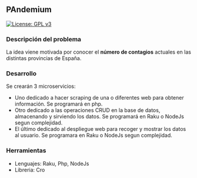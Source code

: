 
## PAndemium
[![License: GPL v3](https://img.shields.io/badge/License-GPLv3-blue.svg)](https://www.gnu.org/licenses/gpl-3.0)

### Descripción del problema
La idea viene motivada por conocer el **número de contagios** actuales en las distintas
provincias de España.

### Desarrollo
Se crearán 3 microservicios:
- Uno dedicado a hacer scraping de una o diferentes web para obtener información. Se programará en php.
- Otro dedicado a las operaciones CRUD en la base de datos, almacenando y sirviendo los datos. Se programará en Raku o NodeJs segun complejidad.
- El último dedicado al despliegue web para recoger y mostrar los datos al usuario. Se programara en Raku o NodeJs segun complejidad.

### Herramientas
- Lenguajes: Raku, Php, NodeJs
- Libreria: Cro


